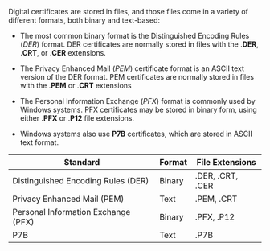 
Digital certificates are stored in files, and those files come in a variety of different formats, both binary and text-based:

- The most common binary format is the Distinguished Encoding Rules (*DER*) format. DER certificates are normally stored in files with the .**DER**, .**CRT**, or .**CER** extensions.
  
- The Privacy Enhanced Mail (*PEM*) certificate format is an ASCII text version of the DER format. PEM certificates are normally stored in files with the .**PEM** or .**CRT** extensions
  
- The Personal Information Exchange (*PFX*) format is commonly used by Windows systems. PFX certificates may be stored in binary form, using either .**PFX** or .**P12** file extensions.
  
- Windows systems also use **P7B** certificates, which are stored in ASCII text format.

| Standard                                 | Format | File Extensions  |
| ---------------------------------------- | ------ | ---------------- |
| Distinguished Encoding Rules (DER)  <br> | Binary | .DER, .CRT, .CER |
| Privacy Enhanced Mail (PEM)  <br>        | Text   | .PEM, .CRT       |
| Personal Information Exchange (PFX)      | Binary | .PFX, .P12       |
| P7B                                      | Text   | .P7B             |
